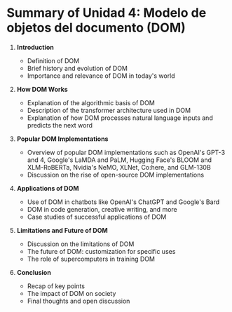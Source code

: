 
# Summary of Unidad 4: Modelo de objetos del documento (DOM)

1. **Introduction**
   - Definition of DOM
   - Brief history and evolution of DOM
   - Importance and relevance of DOM in today's world

2. **How DOM Works**
   - Explanation of the algorithmic basis of DOM
   - Description of the transformer architecture used in DOM
   - Explanation of how DOM processes natural language inputs and predicts the next word

3. **Popular DOM Implementations**
   - Overview of popular DOM implementations such as OpenAI's GPT-3 and 4, Google's LaMDA and PaLM, Hugging Face's BLOOM and XLM-RoBERTa, Nvidia's NeMO, XLNet, Co:here, and GLM-130B
   - Discussion on the rise of open-source DOM implementations

4. **Applications of DOM**
   - Use of DOM in chatbots like OpenAI's ChatGPT and Google's Bard
   - DOM in code generation, creative writing, and more
   - Case studies of successful applications of DOM

5. **Limitations and Future of DOM**
   - Discussion on the limitations of DOM
   - The future of DOM: customization for specific uses
   - The role of supercomputers in training DOM

6. **Conclusion**
   - Recap of key points
   - The impact of DOM on society
   - Final thoughts and open discussion
